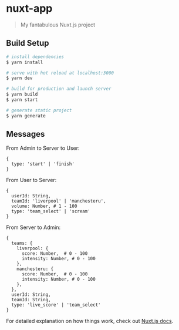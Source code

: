 # nuxt-app

> My fantabulous Nuxt.js project

## Build Setup

``` bash
# install dependencies
$ yarn install

# serve with hot reload at localhost:3000
$ yarn dev

# build for production and launch server
$ yarn build
$ yarn start

# generate static project
$ yarn generate
```

## Messages

From Admin to Server to User:

```
{
  type: 'start' | 'finish'
}
```

From User to Server:

```
{
  userId: String,
  teamId: 'liverpool' | 'manchesteru',
  volume: Number, # 1 - 100
  type: 'team_select' | 'scream'
}
```

From Server to Admin:

```
{
  teams: {
    liverpool: {
      score: Number,  # 0 - 100
      intensity: Number, # 0 - 100
    },
    manchesteru: {
      score: Number,  # 0 - 100
      intensity: Number, # 0 - 100
    },
  },
  userId: String,
  teamId: String,
  type: 'live_score' | 'team_select'
}
```

For detailed explanation on how things work, check out [Nuxt.js docs](https://nuxtjs.org).
